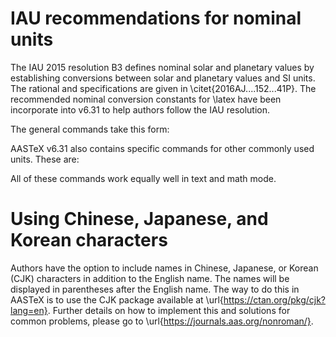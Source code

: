 # IAU recommendations for nominal units

The IAU 2015 resolution B3 defines nominal solar and planetary values by
establishing conversions between solar and planetary values and SI units.
The rational and specifications are given in \citet{2016AJ....152...41P}.
The recommended nominal conversion constants for \latex have been
incorporate into v6.31 to help authors follow the IAU resolution.

The general commands take this form:

AASTeX v6.31 also contains specific commands for other commonly used
units. These are:

All of these commands work equally well in text and math mode.

# Using Chinese, Japanese, and Korean characters

Authors have the option to include names in Chinese, Japanese, or Korean (CJK)
characters in addition to the English name. The names will be displayed
in parentheses after the English name. The way to do this in AASTeX is to
use the CJK package available at \url{https://ctan.org/pkg/cjk?lang=en}.
Further details on how to implement this and solutions for common problems,
please go to \url{https://journals.aas.org/nonroman/}.
